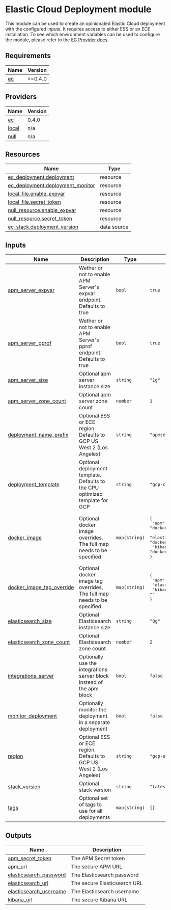 <!-- BEGIN_TF_DOCS -->
# Elastic Cloud Deployment module

This module can be used to create an opinionated Elastic Cloud deployment with the configured inputs.
It requires access to either ESS or an ECE installation. To see which environment variables can be
used to configure the module, please refer to the [EC Provider docs](https://registry.terraform.io/providers/elastic/ec/latest/docs#authentication).

## Requirements

| Name | Version |
|------|---------|
| <a name="requirement_ec"></a> [ec](#requirement\_ec) | >=0.4.0 |

## Providers

| Name | Version |
|------|---------|
| <a name="provider_ec"></a> [ec](#provider\_ec) | 0.4.0 |
| <a name="provider_local"></a> [local](#provider\_local) | n/a |
| <a name="provider_null"></a> [null](#provider\_null) | n/a |

## Resources

| Name | Type |
|------|------|
| [ec_deployment.deployment](https://registry.terraform.io/providers/elastic/ec/latest/docs/resources/deployment) | resource |
| [ec_deployment.deployment_monitor](https://registry.terraform.io/providers/elastic/ec/latest/docs/resources/deployment) | resource |
| [local_file.enable_expvar](https://registry.terraform.io/providers/hashicorp/local/latest/docs/resources/file) | resource |
| [local_file.secret_token](https://registry.terraform.io/providers/hashicorp/local/latest/docs/resources/file) | resource |
| [null_resource.enable_expvar](https://registry.terraform.io/providers/hashicorp/null/latest/docs/resources/resource) | resource |
| [null_resource.secret_token](https://registry.terraform.io/providers/hashicorp/null/latest/docs/resources/resource) | resource |
| [ec_stack.deployment_version](https://registry.terraform.io/providers/elastic/ec/latest/docs/data-sources/stack) | data source |

## Inputs

| Name | Description | Type | Default | Required |
|------|-------------|------|---------|:--------:|
| <a name="input_apm_server_expvar"></a> [apm\_server\_expvar](#input\_apm\_server\_expvar) | Wether or not to enable APM Server's expvar endpoint. Defaults to true | `bool` | `true` | no |
| <a name="input_apm_server_pprof"></a> [apm\_server\_pprof](#input\_apm\_server\_pprof) | Wether or not to enable APM Server's pprof endpoint. Defaults to true | `bool` | `true` | no |
| <a name="input_apm_server_size"></a> [apm\_server\_size](#input\_apm\_server\_size) | Optional apm server instance size | `string` | `"1g"` | no |
| <a name="input_apm_server_zone_count"></a> [apm\_server\_zone\_count](#input\_apm\_server\_zone\_count) | Optional apm server zone count | `number` | `1` | no |
| <a name="input_deployment_name_prefix"></a> [deployment\_name\_prefix](#input\_deployment\_name\_prefix) | Optional ESS or ECE region. Defaults to GCP US West 2 (Los Angeles) | `string` | `"apmserver"` | no |
| <a name="input_deployment_template"></a> [deployment\_template](#input\_deployment\_template) | Optional deployment template. Defaults to the CPU optimized template for GCP | `string` | `"gcp-compute-optimized-v2"` | no |
| <a name="input_docker_image"></a> [docker\_image](#input\_docker\_image) | Optional docker image overrides. The full map needs to be specified | `map(string)` | <pre>{<br>  "apm": "docker.elastic.co/cloud-release/elastic-agent-cloud",<br>  "elasticsearch": "docker.elastic.co/cloud-release/elasticsearch-cloud-ess",<br>  "kibana": "docker.elastic.co/cloud-release/kibana-cloud"<br>}</pre> | no |
| <a name="input_docker_image_tag_override"></a> [docker\_image\_tag\_override](#input\_docker\_image\_tag\_override) | Optional docker image tag overrides, The full map needs to be specified | `map(string)` | <pre>{<br>  "apm": "",<br>  "elasticsearch": "",<br>  "kibana": ""<br>}</pre> | no |
| <a name="input_elasticsearch_size"></a> [elasticsearch\_size](#input\_elasticsearch\_size) | Optional Elasticsearch instance size | `string` | `"8g"` | no |
| <a name="input_elasticsearch_zone_count"></a> [elasticsearch\_zone\_count](#input\_elasticsearch\_zone\_count) | Optional Elasticsearch zone count | `number` | `2` | no |
| <a name="input_integrations_server"></a> [integrations\_server](#input\_integrations\_server) | Optionally use the integrations server block instead of the apm block | `bool` | `false` | no |
| <a name="input_monitor_deployment"></a> [monitor\_deployment](#input\_monitor\_deployment) | Optionally monitor the deployment in a separate deployment | `bool` | `false` | no |
| <a name="input_region"></a> [region](#input\_region) | Optional ESS or ECE region. Defaults to GCP US West 2 (Los Angeles) | `string` | `"gcp-us-west2"` | no |
| <a name="input_stack_version"></a> [stack\_version](#input\_stack\_version) | Optional stack version | `string` | `"latest"` | no |
| <a name="input_tags"></a> [tags](#input\_tags) | Optional set of tags to use for all deployments | `map(string)` | `{}` | no |

## Outputs

| Name | Description |
|------|-------------|
| <a name="output_apm_secret_token"></a> [apm\_secret\_token](#output\_apm\_secret\_token) | The APM Secret token |
| <a name="output_apm_url"></a> [apm\_url](#output\_apm\_url) | The secure APM URL |
| <a name="output_elasticsearch_password"></a> [elasticsearch\_password](#output\_elasticsearch\_password) | The Elasticsearch password |
| <a name="output_elasticsearch_url"></a> [elasticsearch\_url](#output\_elasticsearch\_url) | The secure Elasticsearch URL |
| <a name="output_elasticsearch_username"></a> [elasticsearch\_username](#output\_elasticsearch\_username) | The Elasticsearch username |
| <a name="output_kibana_url"></a> [kibana\_url](#output\_kibana\_url) | The secure Kibana URL |
<!-- END_TF_DOCS -->